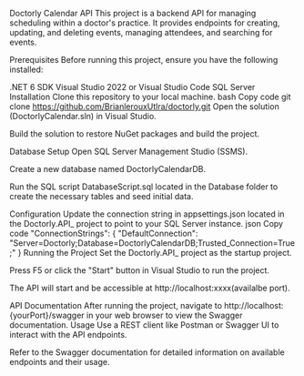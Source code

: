 Doctorly Calendar API
This project is a backend API for managing scheduling within a doctor's practice. It provides endpoints for creating, updating, and deleting events, managing attendees, and searching for events.

Prerequisites
Before running this project, ensure you have the following installed:

.NET 6 SDK
Visual Studio 2022 or Visual Studio Code
SQL Server
Installation
Clone this repository to your local machine.
bash
Copy code
git clone https://github.com/BrianlerouxUtlra/doctorly.git
Open the solution (DoctorlyCalendar.sln) in Visual Studio.

Build the solution to restore NuGet packages and build the project.

Database Setup
Open SQL Server Management Studio (SSMS).

Create a new database named DoctorlyCalendarDB.

Run the SQL script DatabaseScript.sql located in the Database folder to create the necessary tables and seed initial data.

Configuration
Update the connection string in appsettings.json located in the Doctorly.API_ project to point to your SQL Server instance.
json
Copy code
"ConnectionStrings": {
  "DefaultConnection": "Server=Doctorly;Database=DoctorlyCalendarDB;Trusted_Connection=True;"
}
Running the Project
Set the Doctorly.API_ project as the startup project.

Press F5 or click the "Start" button in Visual Studio to run the project.

The API will start and be accessible at http://localhost:xxxx(availalbe port).

API Documentation
After running the project, navigate to http://localhost:{yourPort}/swagger in your web browser to view the Swagger documentation.
Usage
Use a REST client like Postman or Swagger UI to interact with the API endpoints.

Refer to the Swagger documentation for detailed information on available endpoints and their usage.
